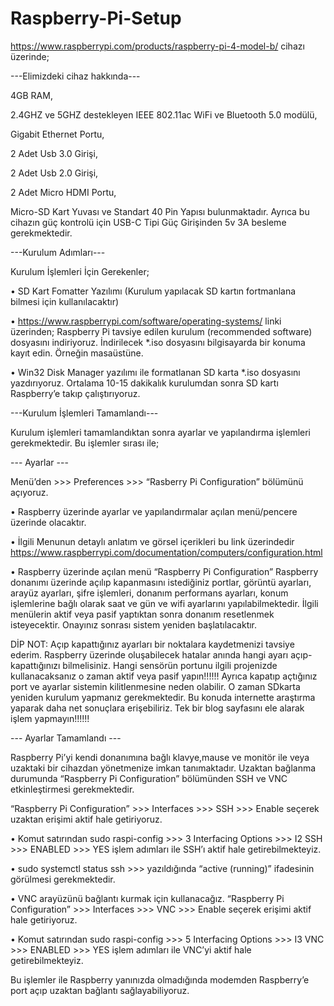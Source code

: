 # Raspberry-Pi-Setup

https://www.raspberrypi.com/products/raspberry-pi-4-model-b/ cihazı üzerinde;

---Elimizdeki cihaz hakkında---

4GB RAM,

2.4GHZ ve 5GHZ destekleyen IEEE 802.11ac WiFi ve Bluetooth 5.0 modülü,

Gigabit Ethernet Portu,

2 Adet Usb 3.0 Girişi,

2 Adet Usb 2.0 Girişi,

2 Adet Micro HDMI Portu,

Micro-SD Kart Yuvası ve Standart 40 Pin Yapısı bulunmaktadır. Ayrıca bu cihazın güç kontrolü için USB-C Tipi Güç Girişinden 5v 3A besleme gerekmektedir.

---Kurulum Adımları---

Kurulum İşlemleri İçin Gerekenler;

•	SD Kart Fomatter Yazılımı (Kurulum yapılacak SD kartın fortmanlana bilmesi için kullanılacaktır)

•	https://www.raspberrypi.com/software/operating-systems/ linki üzerinden; Raspberry Pi tavsiye edilen kurulum (recommended software) dosyasını indiriyoruz. İndirilecek *.iso dosyasını bilgisayarda bir konuma kayıt edin. Örneğin masaüstüne.

•	Win32 Disk Manager yazılımı ile formatlanan SD karta *.iso dosyasını yazdırıyoruz. Ortalama 10-15 dakikalık kurulumdan sonra SD kartı Raspberry’e takıp çalıştırıyoruz. 

---Kurulum İşlemleri Tamamlandı---

Kurulum işlemleri tamamlandıktan sonra ayarlar ve yapılandırma işlemleri gerekmektedir. Bu işlemler sırası ile;

--- Ayarlar ---

Menü’den >>> Preferences >>> “Rasberry Pi Configuration” bölümünü açıyoruz. 

•	Raspberry üzerinde ayarlar ve yapılandırmalar açılan menü/pencere üzerinde olacaktır.

•	İlgili Menunun detaylı anlatım ve görsel içerikleri bu link üzerindedir https://www.raspberrypi.com/documentation/computers/configuration.html 

•	Raspberry üzerinde açılan menü “Raspberry Pi Configuration” Raspberry donanımı üzerinde açılıp kapanmasını istediğiniz portlar, görüntü ayarları, arayüz ayarları, şifre işlemleri, donanım performans ayarları, konum işlemlerine bağlı olarak saat ve gün ve wifi ayarlarını yapılabilmektedir. İlgili menülerin aktif veya pasif yaptıktan sonra donanım resetlenmek isteyecektir. Onayınız sonrası sistem yeniden başlatılacaktır. 

DİP NOT: Açıp kapattığınız ayarları bir noktalara kaydetmenizi tavsiye ederim. Raspberry üzerinde oluşabilecek hatalar anında hangi ayarı açıp-kapattığınızı bilmelisiniz. Hangi sensörün portunu ilgili projenizde kullanacaksanız o zaman aktif veya pasif yapın!!!!!! Ayrıca kapatıp açtığınız port ve ayarlar sistemin kilitlenmesine neden olabilir. O zaman SDkarta yeniden kurulum yapmanız gerekmektedir. Bu konuda internette araştırma yaparak daha net sonuçlara erişebiliriz. Tek bir blog sayfasını ele alarak işlem yapmayın!!!!!!

--- Ayarlar Tamamlandı ---

Raspberry Pi’yi kendi donanımına bağlı klavye,mause ve monitör ile veya uzaktaki bir cihazdan yönetmenize imkan tanımaktadır. Uzaktan bağlanma durumunda “Raspberry Pi Configuration”  bölümünden SSH ve VNC etkinleştirmesi gerekmektedir. 

“Raspberry Pi Configuration”  >>> Interfaces >>> SSH >>> Enable seçerek uzaktan erişimi aktif hale getiriyoruz. 

•	Komut satırından sudo raspi-config >>> 3 Interfacing Options >>> I2 SSH >>> ENABLED >>> YES işlem adımları ile SSH’ı aktif hale getirebilmekteyiz. 

•	sudo systemctl status ssh >>> yazıldığında “active (running)” ifadesinin görülmesi gerekmektedir.  

•	VNC arayüzünü bağlantı kurmak için kullanacağız. “Raspberry Pi Configuration”  >>> Interfaces >>> VNC >>> Enable seçerek erişimi aktif hale getiriyoruz.

•	Komut satırından sudo raspi-config >>> 5 Interfacing Options >>> I3 VNC >>> ENABLED >>> YES işlem adımları ile VNC’yi aktif hale getirebilmekteyiz. 

Bu işlemler ile Raspberry yanınızda olmadığında modemden Raspberry’e port açıp uzaktan bağlantı sağlayabiliyoruz.


